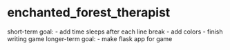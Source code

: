 # enchanted_forest_therapist
 short-term goal:
    - add time sleeps after each line break
    - add colors
    - finish writing game
longer-term goal:
    - make flask app for game